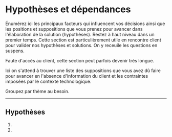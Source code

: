 # Hypothèses et dépendances

  Énumérez ici les principaux facteurs qui influencent vos décisions 
  ainsi que les positions et suppositions que vous prenez pour avancer 
  dans l'élaboration de la solution (hypothèses). Restez à haut niveau 
  dans un premier temps. Cette section est particulièrement utile en 
  rencontre client pour valider nos hypothèses et solutions. On y receuile 
  les questions en suspens. 
  
  Faute d'accès au client, cette section peut parfois devenir très longue.

  Ici on s'attend à trouver une liste des suppositions que vous avez 
  dû faire pour avancer en l'absence d'information du client et les 
  contraintes imposées par le contexte technologique. 
  
  Groupez par thème au besoin.
  
---

## Hypothèses

  1.
  2.
